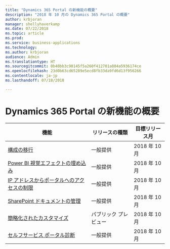 ```yaml
---
title: "Dynamics 365 Portal の新機能の概要"
description: "2018 年 10 月の Dynamics 365 Portal の概要"
author: krbjoran
manager: shellyhaverkamp
ms.date: 07/22/2018
ms.topic: article
ms.prod: 
ms.service: business-applications
ms.technology: 
ms.author: krbjoran
audience: Admin
ms.translationtype: HT
ms.sourcegitcommit: 0b40bb3c98145f5a260f412701a884a5936174ce
ms.openlocfilehash: 23d0b63cd65289e5ecd8fb33da9fd6d13f956266
ms.contentlocale: ja-jp
ms.lasthandoff: 07/18/2018

---
```

#  <a name="summary-of-whats-new-in-dynamics-365-portal"></a>Dynamics 365 Portal の新機能の概要




| 機能                                                                           | リリースの種類   | 目標リリース月 |
|-----------------------------------------------------------------------------------|----------------|----------------------|
| [構成の移行](configuration-migration.md)                           | 一般提供             | 2018 年 10 月          |
| [Power BI 視覚エフェクトの埋め込み](power-bi-embed.md)                              | 一般提供            | 2018 年 10 月          |
| [IP アドレスからポータルへのアクセスの制限](restrict-portal-access-by-ip-address.md) | 一般提供            | 2018 年 10 月          |
| [SharePoint ドキュメントの管理](sharepoint-integration.md)                        | 一般提供             | 2018 年 10 月          |
| [簡略化されたカスタマイズ](simplified-customization.md)                         | パブリック プレビュー | 2018 年 10 月          |
| [セルフサービス ポータル診断](self-service-portal-diagnostics.md)           | 一般提供             | 2018 年 10 月          |

